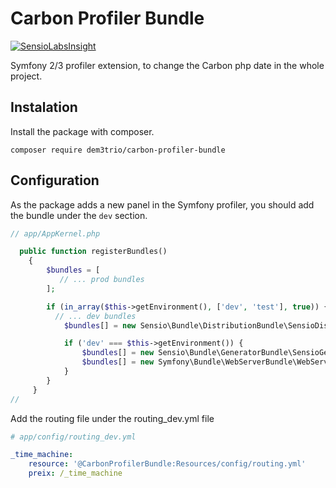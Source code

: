 # Carbon Profiler Bundle

[![SensioLabsInsight](https://insight.sensiolabs.com/projects/6174a606-6a58-41db-9692-0d8d35c2ac17/mini.png)](https://insight.sensiolabs.com/projects/6174a606-6a58-41db-9692-0d8d35c2ac17)

Symfony 2/3 profiler extension, to change the Carbon php date in the whole project.


## Instalation

Install the package with composer.

```
composer require dem3trio/carbon-profiler-bundle
```

## Configuration

As the package adds a new panel in the Symfony profiler, you should add the bundle under
the ```dev``` section.

```php
// app/AppKernel.php

  public function registerBundles()
    {
        $bundles = [
           // ... prod bundles
        ];

        if (in_array($this->getEnvironment(), ['dev', 'test'], true)) {
          // ... dev bundles
            $bundles[] = new Sensio\Bundle\DistributionBundle\SensioDistributionBundle();

            if ('dev' === $this->getEnvironment()) {
                $bundles[] = new Sensio\Bundle\GeneratorBundle\SensioGeneratorBundle();
                $bundles[] = new Symfony\Bundle\WebServerBundle\WebServerBundle();
            }
        }
     }
// 
```

Add the routing file under the routing_dev.yml file

```yml
# app/config/routing_dev.yml

_time_machine:
    resource: '@CarbonProfilerBundle:Resources/config/routing.yml'
    preix: /_time_machine
    
```
